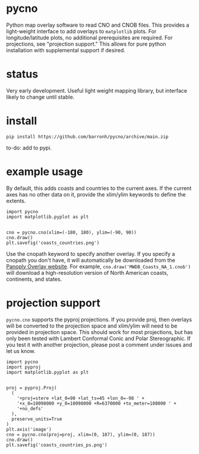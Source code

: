 # pycno

Python map overlay software to read CNO and CNOB files. This provides a light-weight interface to add overlays to `matplotlib` plots. For longitude/latitude plots, no additional prerequisites are required. For projections, see "projection support." This allows for pure python installation with supplemental support if desired.

# status

Very early development. Useful light weight mapping library, but interface likely to change until stable.

# install 

`pip install https://github.com/barronh/pycno/archive/main.zip`

to-do: add to pypi.

# example usage

By default, this adds coasts and countries to the current axes. If the current axes has no other data on it, provide the xlim/ylim keywords to define the extents.

```
import pycno
import matplotlib.pyplot as plt


cno = pycno.cno(xlim=(-180, 180), ylim=(-90, 90))
cno.draw()
plt.savefig('coasts_countries.png')
```

Use the cnopath keyword to specify another overlay. If you specify a cnopath you don't have, it will automatically be downloaded from the [Panoply Overlay website](https://www.giss.nasa.gov/tools/panoply/overlays/). For example, `cno.draw('MWDB_Coasts_NA_1.cnob')` will download a high-resolution version of North American coasts, continents, and states.

# projection support

`pycno.cno` supports the pyproj projections. If you provide proj, then overlays will be converted to the projection space and xlim/ylim will need to be provided in projection space. This should work for most projections, but has only been tested with  Lambert Conformal Conic and Polar Stereographic. If you test it with another projection, please post a comment under issues and let us know.

```
import pycno
import pyproj
import matplotlib.pyplot as plt


proj = pyproj.Proj(
  (
    '+proj=stere +lat_0=90 +lat_ts=45 +lon_0=-98 ' +
    '+x_0=10098000 +y_0=10098000 +R=6370000 +to_meter=108000 ' +
    '+no_defs'
  ),
  preserve_units=True
)
plt.axis('image')
cno = pycno.cno(proj=proj, xlim=(0, 187), ylim=(0, 187))
cno.draw()
plt.savefig('coasts_countries_ps.png')
```

